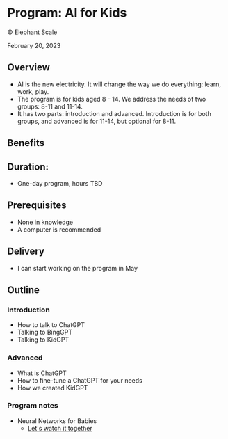 # Program: AI for Kids
© Elephant Scale

February 20, 2023

## Overview

* AI is the new electricity. It will change the way we do everything: learn, work, play.
* The program is for kids aged 8 - 14. We address the needs of two groups: 8-11 and 11-14.
* It has two parts: introduction and advanced. Introduction is for both groups, and advanced is for 11-14, but optional for 8-11. 

## Benefits

## Duration: 

* One-day program, hours TBD

## Prerequisites

* None in knowledge
* A computer is recommended

## Delivery
* I can start working on the program in May

## Outline

### Introduction

* How to talk to ChatGPT
* Talking to BingGPT
* Talking to KidGPT

### Advanced

* What is ChatGPT
* How to fine-tune a ChatGPT for your needs
* How we created KidGPT

### Program notes

* Neural Networks for Babies
  * [Let's watch it together]((https://www.youtube.com/watch?v=IX6acE4l1YQ))